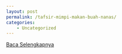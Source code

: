 ```yaml
---
layout: post
permalink: /tafsir-mimpi-makan-buah-nanas/
categories:
    - Uncategorized
---
```


[Baca Selengkapnya](/09)
